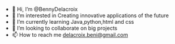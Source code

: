 - 👋 Hi, I’m @BennyDelacroix
- 👀 I’m interested in Creating innovative applications of the future
- 🌱 I’m currently learning Java,python,html and css
- 💞️ I’m looking to collaborate on big projects
- 📫 How to reach me delacroix.beni@gmail.com

<!---
BennyDelacroix/BennyDelacroix is a ✨ special ✨ repository because its `README.md` (this file) appears on your GitHub profile.
You can click the Preview link to take a look at your changes.
--->
